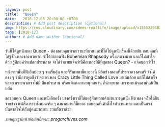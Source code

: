 ```yaml
---
layout: post
title:  "Queen"
date:   2018-12-05 20:00:08 +0700
description: # Add post description (optional)
img: https://res.cloudinary.com/sdees-reallife/image/upload/v1555239482/queen.jpg # Add image post (optional)
tags: [2018-12]
author: # Add name author (optional)
---
```

วันนี้ได้ดูหนังของ Queen - ต้องขอบคุณพวกเรานะที่ชวนและที่ได้ไปดูหนังเรื่องนี้ด้วยกัน ขอบคุณที่ได้รู้จักเพลงของพวกเค้า จำได้ว่าตอนฟัง Bohemian Rhapsody ครั้งแรกงงมาก และก็ไม่เข้าใจด้วย รู้สึกแค่ว่าแปลกประหลาด จำได้ว่าถามแจ๊คว่านี่คือเพลงที่ดีที่สุดของ Queen? - แจ๊คบอกว่าใช่

หลังจากนั้นก็ฟังอีกบ่อย ๆ จนเริ่มคุ้น และก็รักเพลงนี้และวงนี้ มีอีกช่วงตอนที่ประกวดวงดนตรี จำได้ลาง ๆ ว่ามีการพูดถึงว่าจะเอาเพลง Crazy Little Thing Called Love มาเล่นด้วย แต่ก็ไม่สำเร็จ น่าจะเพราะพวกเราไม่มีเสียงประสาน หรือแม้แต่ความสนุกสนาน ก็น่าจะยาก เพราะจะเน้นเอามันส์เป็นหลัก

ขอขอบคุณ Queen และหนังอีกครั้ง บางครั้งเราก็ได้แต่รู้จักพวกเค้าผ่านการดูหนัง ฟังเพลง หรือได้ยินจากข่าว แต่เรื่องราวทั้งหมดจริง ๆ คงมากมายก็นี้เยอะ ขอบคุณที่เค้าตั้งใจทำงานเพลง และเป็นแรงบันดาลใจให้กับผู้คนมากมาย รวมทั้งเราด้วย

*ขอบคุณรูปหน้าปกอัลบั้มจาก: progarchives.com*
